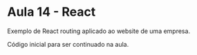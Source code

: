 # Aula 14 - React

Exemplo de React routing aplicado ao website de uma empresa.

Código inicial para ser continuado na aula.